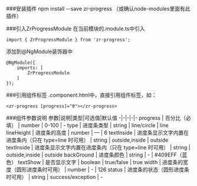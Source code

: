 ###安装插件
npm install --save zr-progress （或确认node-modules里面有此插件）

###引入ZrProgressModule
在当前模块的.module.ts中引入

    import { ZrProgressModule } from 'zr-progress';

添加到@NgModule装饰器中

    @NgModule({ 
        imports: [ 
            ZrProgressModule 
        ] 
    });

###引用组件标签
.component.html中，直接引用组件标签，如：

    <zr-progress [progress]="0"></zr-progress>

###组件参数说明
参数|说明|类型|可选值|默认值
-|-|-|-|-
progress | 百分比（必填） | number | 0-100 | -
type | 进度条类型 | string | line/circle | line
lineHeight | 进度条的高度 | number | — | 6
textInside | 进度条显示文字内置在进度条内（只在 type=line 时可用） | string | outside,inside | outside
textInside | 进度条显示文字内置在进度条内（只在 type=line 时可用） | string | outside,inside | outside
backGround | 进度条颜色 | string | - | #409EFF（蓝色）
textShow | 是否显示文字 | boolean | true/false | true
width | 进度条的宽度（圆形进度条时可用） | number | - | 126
status | 进度条的状态（圆形进度条时可用） | string | success/exception | -